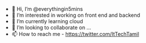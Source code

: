 - 👋 Hi, I’m @everythingin5mins
- 👀 I’m interested in working on front end and backend 
- 🌱 I’m currently learning cloud 
- 💞️ I’m looking to collaborate on ...
- 📫 How to reach me - https://twitter.com/ItTechTamil

<!---
everythingin5mins/everythingin5mins is a ✨ special ✨ repository because its `README.md` (this file) appears on your GitHub profile.
You can click the Preview link to take a look at your changes.
--->
